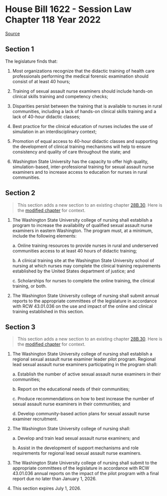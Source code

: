 # House Bill 1622 - Session Law Chapter 118 Year 2022

[Source](http://lawfilesext.leg.wa.gov/biennium/2021-22/Pdf/Bills/Session%20Laws/House/1622.SL.pdf)
## Section 1
The legislature finds that:

1. Most organizations recognize that the didactic training of health care professionals performing the medical forensic examination should consist of at least 40 hours;

2. Training of sexual assault nurse examiners should include hands-on clinical skills training and competency checks;

3. Disparities persist between the training that is available to nurses in rural communities, including a lack of hands-on clinical skills training and a lack of 40-hour didactic classes;

4. Best practice for the clinical education of nurses includes the use of simulation in an interdisciplinary context;

5. Promotion of equal access to 40-hour didactic classes and supporting the development of clinical training mechanisms will help to ensure consistency and quality of care throughout the state; and

6. Washington State University has the capacity to offer high quality, simulation-based, inter-professional training for sexual assault nurse examiners and to increase access to education for nurses in rural communities.


## Section 2
> This section adds a new section to an existing chapter [28B.30](/rcw/28B_higher_education/28B.030_washington_state_university.md). Here is the [modified chapter](rcw/28B_higher_education/28B.030_washington_state_university.md) for context.

1. The Washington State University college of nursing shall establish a program to increase the availability of qualified sexual assault nurse examiners in eastern Washington. The program must, at a minimum, include the following elements:

    a. Online training resources to provide nurses in rural and underserved communities access to at least 40 hours of didactic training;

    b. A clinical training site at the Washington State University school of nursing at which nurses may complete the clinical training requirements established by the United States department of justice; and

    c. Scholarships for nurses to complete the online training, the clinical training, or both.

2. The Washington State University college of nursing shall submit annual reports to the appropriate committees of the legislature in accordance with RCW 43.01.036 on the use and impact of the online and clinical training established in this section.


## Section 3
> This section adds a new section to an existing chapter [28B.30](/rcw/28B_higher_education/28B.030_washington_state_university.md). Here is the [modified chapter](rcw/28B_higher_education/28B.030_washington_state_university.md) for context.

1. The Washington State University college of nursing shall establish a regional sexual assault nurse examiner leader pilot program. Regional lead sexual assault nurse examiners participating in the program shall:

    a. Establish the number of active sexual assault nurse examiners in their communities;

    b. Report on the educational needs of their communities;

    c. Produce recommendations on how to best increase the number of sexual assault nurse examiners in their communities; and

    d. Develop community-based action plans for sexual assault nurse examiner recruitment.

2. The Washington State University college of nursing shall:

    a. Develop and train lead sexual assault nurse examiners; and

    b. Assist in the development of support mechanisms and role requirements for regional lead sexual assault nurse examiners.

3. The Washington State University college of nursing shall submit to the appropriate committees of the legislature in accordance with RCW 43.01.036 annual reports on the impact of the pilot program with a final report due no later than January 1, 2026.

4. This section expires July 1, 2026.

